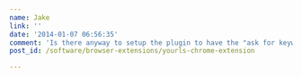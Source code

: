 ```yaml
---
name: Jake
link: ''
date: '2014-01-07 06:56:35'
comment: 'Is there anyway to setup the plugin to have the "ask for keyword" enabled by default? I''m trying to make the plugin have all the default info for my users, but I can''t get the keyword to be set by default. I got the reset of the variables... Any ideas?'
post_id: /software/browser-extensions/yourls-chrome-extension

---
```



